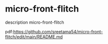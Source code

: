 # micro-front-flitch
 description micro-front-flitch


 pdf:https://github.com/sreetama54/micro-front-flitch/edit/main/README.md
 
